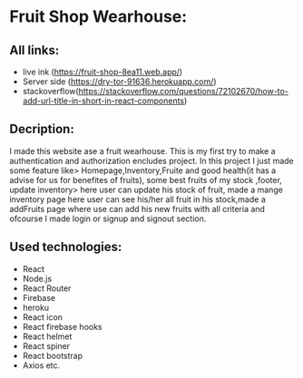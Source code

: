 # Fruit Shop Wearhouse:
## All links:

- live ink (https://fruit-shop-8ea11.web.app/)
- Server side (https://dry-tor-91636.herokuapp.com/)
- stackoverflow(https://stackoverflow.com/questions/72102670/how-to-add-url-title-in-short-in-react-components)
## Decription:
I made this website ase a fruit wearhouse. This is my first try to make a authentication and authorization encludes project. In this project I just made some feature like> Homepage,Inventory,Fruite and good health(it has a advise for us for benefites of fruits), some best fruits of my stock ,footer, update inventory> here user can update his stock of fruit, made a mange inventory page here user can see his/her all fruit in his stock,made a addFruits page where use can add his new fruits with all criteria and ofcourse I made login or signup and signout section.
## Used technologies:
- React
- Node.js
- React Router
- Firebase
- heroku
- React icon
- React firebase hooks
- React helmet
- React spiner
- React bootstrap
- Axios etc.  